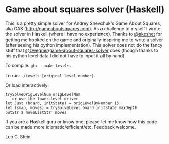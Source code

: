 Game about squares solver (Haskell)
===================================

This is a pretty simple solver for Andrey Shevchuk's Game About
Squares, aka GAS (http://gameaboutsquares.com). As a challenge to
myself I wrote the solver in Haskell (where I have no
experience). Thanks to [@akeshet](https://github.com/akeshet) for getting me hooked on the game and
originally inspiring me to write a solver (after seeing his python
implementation). This solver does not do the fancy stuff that
[@zwegner](https://github.com/zwegner)/[game-about-squares-solver](https://github.com/zwegner/game-about-squares-solver) does (though thanks to his python
level data I did not have to input it all by hand).

To compile: `ghc --make Levels`.

To run: `./Levels [original level number]`.

Or load interactively:
```
trySolveOrigLevelNum origLevelNum
-- or use the lower-level driver
let Just (board, initState) = origLevelByNumber 15
let (smap, moves) = trySolveLevel board initState maxDepth
putStr $ moveListStr' moves
```

If you are a Haskell guru or know one, please let me know how this
code can be made more idiomatic/efficient/etc. Feedback welcome.

Leo C. Stein
